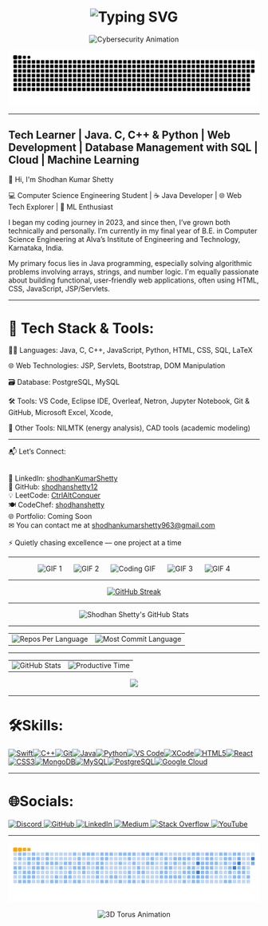 <div align="center">
    <h1>
        <img src="https://readme-typing-svg.herokuapp.com?font=Jetbrains+mono&size=40&duration=3000&color=33FF33&center=true&vCenter=true&width=435&lines=Hey,+I'm+Shodhan;This+is;my+Github;" alt="Typing SVG"/>
    </h1>
</div>

<div align="center">
  <img alt="Cybersecurity Animation" width="700" src="https://i0.wp.com/media3.giphy.com/media/dU97uV3UyP0ly/giphy.gif">
</div>

<p align="center">
  <img src="https://github.com/shodhanshetty12/shodhanshetty12/blob/output/github-snake-dark.svg" alt="snake gif">
</p>


---

Tech Learner | Java. C, C++ & Python | Web Development | Database Management with SQL | Cloud | Machine Learning 
------------------------------------------------------------

👋 Hi, I'm Shodhan Kumar Shetty

💻 Computer Science Engineering Student | ☕ Java Developer | 🌐 Web Tech Explorer | 🤖 ML Enthusiast

I began my coding journey in 2023, and since then, I’ve grown both technically and personally. I’m currently in my final year of B.E. in Computer Science Engineering at Alva’s Institute of Engineering and Technology, Karnataka, India.

My primary focus lies in Java programming, especially solving algorithmic problems involving arrays, strings, and number logic. I'm equally passionate about building functional, user-friendly web applications, often using HTML, CSS, JavaScript, JSP/Servlets.

---
# 🧰 Tech Stack & Tools:

 🧑‍💻 Languages: Java, C, C++, JavaScript, Python, HTML, CSS, SQL, LaTeX

 🌐 Web Technologies: JSP, Servlets, Bootstrap, DOM Manipulation

 🗃 Database: PostgreSQL, MySQL

 🛠 Tools: VS Code, Eclipse IDE, Overleaf, Netron, Jupyter Notebook, Git & GitHub, Microsoft Excel, Xcode, 

 🧪 Other Tools: NILMTK (energy analysis), CAD tools (academic modeling)

 ---

📬 Let’s Connect:<br><br>

🔗 LinkedIn: [shodhanKumarShetty](https://www.linkedin.com/in/shodhan-kumar-shetty-182568252/)<br>
🐙 GitHub: [shodhanshetty12](https://github.com/shodhanshetty12)<br>
💡 LeetCode: [CtrlAltConquer](https://leetcode.com/u/CtrlAltConquer/)<br>
🍽 CodeChef: [shodhanshetty](https://www.codechef.com/users/shodhanshetty)<br>
🌐 Portfolio: Coming Soon<br>
✉ You can contact me at [shodhankumarshetty963@gmail.com](mailto:shodhankumarshetty963@gmail.com)<br><br>
⚡ Quietly chasing excellence — one project at a time

---

<p align="center">
  <img src="https://media.giphy.com/media/wshaU8JlYmTio/giphy.gif" alt="GIF 1" width="150" />
  &nbsp;&nbsp;&nbsp;&nbsp;
  <img src="https://media.giphy.com/media/fLeK058KMisNzSM4B0/giphy.gif" alt="GIF 2" width="150" />
  &nbsp;&nbsp;&nbsp;&nbsp;
  <img src="https://media.giphy.com/media/xuWkuYl33i28fIwkBM/giphy.gif" alt="Coding GIF" width="150" />
  &nbsp;&nbsp;&nbsp;&nbsp;
  <img src="https://media.giphy.com/media/lMUGMp2lImgGA/giphy.gif" alt="GIF 3" width="150" />
  &nbsp;&nbsp;&nbsp;&nbsp;
  <img src="https://media.giphy.com/media/123wIcupCyLHWw/giphy.gif" alt="GIF 4" width="150" />
</p>


---

<div align="center">
  
[![GitHub Streak](https://github-readme-streak-stats.herokuapp.com/?user=shodhanshetty12)](https://git.io/streak-stats)

</div>

---

<div align="center">
  <img src="https://github-profile-summary-cards.vercel.app/api/cards/profile-details?username=shodhanshetty12&theme=github_dark" alt="Shodhan Shetty's GitHub Stats"/>
</div>

---

<div align="center">
  <table>
    <tr>
      <td>
        <img src="http://github-profile-summary-cards.vercel.app/api/cards/repos-per-language?username=shodhanshetty12&theme=transparent" alt="Repos Per Language"/>
      </td>
      <td>
        <img src="http://github-profile-summary-cards.vercel.app/api/cards/most-commit-language?username=shodhanshetty12&theme=transparent" alt="Most Commit Language"/>
      </td>
    </tr>
  </table>
</div>

---
<div align="center">
  <table>
    <tr>
      <td align="center">
        <img src="http://github-profile-summary-cards.vercel.app/api/cards/stats?username=shodhanshetty12&theme=dark" alt="GitHub Stats"/>
      </td>
      <td align="center">
        <img src="http://github-profile-summary-cards.vercel.app/api/cards/productive-time?username=shodhanshetty12&theme=dark&utcOffset=8" alt="Productive Time"/>
      </td>
    </tr>
  </table>
</div>
<p align="center">
  <img src="https://github-readme-stats.vercel.app/api/top-langs/?username=shodhanshetty12&layout=compact&theme=dark" height="165">
</p>

---

# 🛠Skills:
<p align="left">
<a href="https://developer.apple.com/swift/" target="_blank" rel="noreferrer"><img src="https://raw.githubusercontent.com/danielcranney/readme-generator/main/public/icons/skills/swift-colored.svg" width="36" height="36" alt="Swift" title="Swift"/></a><a href="https://docs.microsoft.com/en-us/cpp/?view=msvc-170" target="_blank" rel="noreferrer"><img src="https://raw.githubusercontent.com/danielcranney/readme-generator/main/public/icons/skills/cplusplus-colored.svg" width="36" height="36" alt="C++" title="C++"/></a><a href="https://git-scm.com/" target="_blank" rel="noreferrer"><img src="https://raw.githubusercontent.com/danielcranney/readme-generator/main/public/icons/skills/git-colored.svg" width="36" height="36" alt="Git" title="Git"/></a><a href="https://www.oracle.com/java/" target="_blank" rel="noreferrer"><img src="https://raw.githubusercontent.com/danielcranney/readme-generator/main/public/icons/skills/java-colored.svg" width="36" height="36" alt="Java" title="Java"/></a><a href="https://www.python.org/" target="_blank" rel="noreferrer"><img src="https://raw.githubusercontent.com/danielcranney/readme-generator/main/public/icons/skills/python-colored.svg" width="36" height="36" alt="Python" title="Python"/></a><a href="https://code.visualstudio.com/" target="_blank" rel="noreferrer"><img src="https://raw.githubusercontent.com/danielcranney/readme-generator/main/public/icons/skills/visualstudiocode-colored.svg" width="36" height="36" alt="VS Code" title="VS Code"/></a><a href="https://developer.apple.com/xcode/" target="_blank" rel="noreferrer"><img src="https://raw.githubusercontent.com/danielcranney/readme-generator/main/public/icons/skills/xcode-colored.svg" width="36" height="36" alt="XCode" title="XCode"/></a><a href="https://developer.mozilla.org/en-US/docs/Glossary/HTML5" target="_blank" rel="noreferrer"><img src="https://raw.githubusercontent.com/danielcranney/readme-generator/main/public/icons/skills/html5-colored.svg" width="36" height="36" alt="HTML5" title="HTML5"/></a><a href="https://reactjs.org/" target="_blank" rel="noreferrer"><img src="https://raw.githubusercontent.com/danielcranney/readme-generator/main/public/icons/skills/react-colored.svg" width="36" height="36" alt="React" title="React"/></a><a href="https://www.w3.org/TR/CSS/#css" target="_blank" rel="noreferrer"><img src="https://raw.githubusercontent.com/danielcranney/readme-generator/main/public/icons/skills/css3-colored.svg" width="36" height="36" alt="CSS3" title="CSS3"/></a><a href="https://www.mongodb.com/" target="_blank" rel="noreferrer"><img src="https://raw.githubusercontent.com/danielcranney/readme-generator/main/public/icons/skills/mongodb-colored.svg" width="36" height="36" alt="MongoDB" title="MongoDB"/></a><a href="https://www.mysql.com/" target="_blank" rel="noreferrer"><img src="https://raw.githubusercontent.com/danielcranney/readme-generator/main/public/icons/skills/mysql-colored.svg" width="36" height="36" alt="MySQL" title="MySQL"/></a><a href="https://www.postgresql.org/" target="_blank" rel="noreferrer"><img src="https://raw.githubusercontent.com/danielcranney/readme-generator/main/public/icons/skills/postgresql-colored.svg" width="36" height="36" alt="PostgreSQL" title="PostgreSQL"/></a><a href="https://cloud.google.com/" target="_blank" rel="noreferrer"><img src="https://raw.githubusercontent.com/danielcranney/readme-generator/main/public/icons/skills/googlecloud-colored.svg" width="36" height="36" alt="Google Cloud" title="Google Cloud"/></a>
                    </p>
                    
---

# 🌐Socials:
<p align="left">
  <a href="https://discord.com/users/shodhankumarshetty" target="_blank" rel="noreferrer">
    <img src="https://raw.githubusercontent.com/danielcranney/readme-generator/main/public/icons/socials/discord.svg" width="36" height="36" alt="Discord" title="Discord" />
  </a>
  <a href="https://github.com/shodhanshetty12" target="_blank" rel="noreferrer">
    <img src="https://raw.githubusercontent.com/danielcranney/readme-generator/main/public/icons/socials/github.svg" width="36" height="36" alt="GitHub" title="GitHub" />
  </a>
  <a href="https://www.linkedin.com/in/shodhan-kumar-shetty-182568252/" target="_blank" rel="noreferrer">
    <img src="https://raw.githubusercontent.com/danielcranney/readme-generator/main/public/icons/socials/linkedin.svg" width="36" height="36" alt="LinkedIn" title="LinkedIn" />
  </a>
  <a href="http://www.medium.com/@shodhankumarshetty963" target="_blank" rel="noreferrer">
    <img src="https://raw.githubusercontent.com/danielcranney/readme-generator/main/public/icons/socials/medium.svg" width="36" height="36" alt="Medium" title="Medium" />
  </a>
  <a href="https://stackoverflow.com/users/26446387/shodhan-kumar-shetty" target="_blank" rel="noreferrer">
    <img src="https://raw.githubusercontent.com/danielcranney/readme-generator/main/public/icons/socials/stackoverflow.svg" width="36" height="36" alt="Stack Overflow" title="Stack Overflow" />
  </a>
  <a href="https://www.youtube.com/@shodhanshetty12" target="_blank" rel="noreferrer">
    <img src="https://raw.githubusercontent.com/danielcranney/readme-generator/main/public/icons/socials/youtube.svg" width="36" height="36" alt="YouTube" title="YouTube" />
  </a>
</p>

---

<p align="center">
  <img src="https://github.com/shodhanshetty12/shodhanshetty12/blob/output/ocean.gif" alt="Snake GIF">
</p>

<div align="center">
  <img alt="3D Torus Animation" width="700" src="https://user-images.githubusercontent.com/20885547/108604135-b2f4c980-738a-11eb-8030-6eda2f355ec3.gif">
</div>

